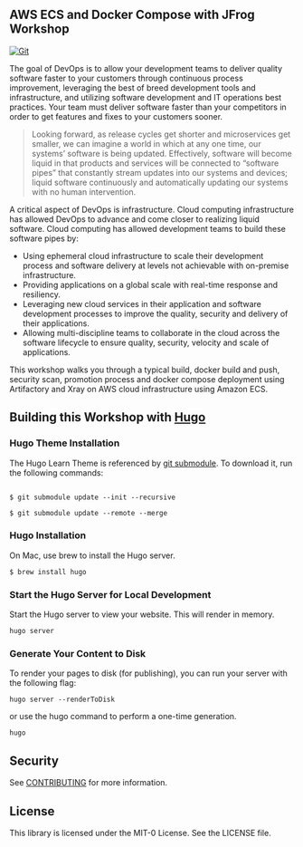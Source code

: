 ## AWS ECS and Docker Compose with JFrog Workshop

[![Git](https://app.soluble.cloud/api/v1/public/badges/3a7b9cb2-d172-4448-98e4-3f53684587e4.svg?orgId=604336610407)](https://app.soluble.cloud/repos/details/github.com/jefferyfry/aws-ecs-docker-compose-workshop?orgId=604336610407)  

The goal of DevOps is to allow your development teams to deliver quality software faster to your customers through continuous process improvement, leveraging the best of breed development tools and infrastructure, and utilizing software development and IT operations best practices. Your team must deliver software faster than your competitors in order to get features and fixes to your customers sooner.

> Looking forward, as release cycles get shorter and microservices get smaller, we can imagine a world in which at any one time, our systems’ software is being updated. Effectively, software will become liquid in that products and services will be connected to “software pipes” that constantly stream updates into our systems and devices; liquid software continuously and automatically updating our systems with no human intervention.

A critical aspect of DevOps is infrastructure. Cloud computing infrastructure has allowed DevOps to advance and come closer to realizing liquid software. Cloud computing has allowed development teams to build these software pipes by:

- Using ephemeral cloud infrastructure to scale their development process and software delivery at levels not achievable with on-premise infrastructure.
- Providing applications on a global scale with real-time response and resiliency.
- Leveraging new cloud services in their application and software development processes to improve the quality, security and delivery of their applications.
- Allowing multi-discipline teams to collaborate in the cloud across the software lifecycle to ensure quality, security, velocity and scale of applications.

This workshop walks you through a typical build, docker build and push, security scan, promotion process and docker compose deployment using Artifactory and Xray on AWS cloud infrastructure using Amazon ECS.
## Building this Workshop with [Hugo](https://gohugo.io/)

### Hugo Theme Installation
The Hugo Learn Theme is referenced by [git submodule](.gitmodules). To download it, run the following commands:

```

$ git submodule update --init --recursive

$ git submodule update --remote --merge

```

### Hugo Installation

On Mac, use brew to install the Hugo server.

```
$ brew install hugo
```

### Start the Hugo Server for Local Development
Start the Hugo server to view your website. This will render in memory.

```
hugo server
```

### Generate Your Content to Disk
To render your pages to disk (for publishing), you can run your server with the following flag:

```
hugo server --renderToDisk
```

or use the hugo command to perform a one-time generation.

```
hugo
```

## Security

See [CONTRIBUTING](CONTRIBUTING.md#security-issue-notifications) for more information.

## License

This library is licensed under the MIT-0 License. See the LICENSE file.

